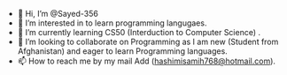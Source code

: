 - 👋 Hi, I’m @Sayed-356
- 👀 I’m interested in to learn programming langugaes.
- 🌱 I’m currently learning CS50 (Interduction to Computer Science) .
- 💞️ I’m looking to collaborate on Programming as I am new (Student from Afghanistan) and eager to learn Programming languages.
- 📫 How to reach me by my mail Add (hashimisamih768@hotmail.com).

<!---
Sayed-356/Sayed-356 is a ✨ special ✨ repository because its `README.md` (this file) appears on your GitHub profile.
You can click the Preview link to take a look at your changes.
--->
